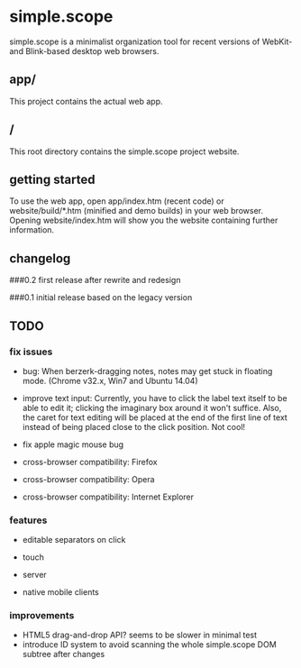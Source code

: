 # simple.scope

simple.scope is a minimalist organization tool for recent versions of WebKit- and Blink-based desktop web browsers.

## app/
This project contains the actual web app.

## /
This root directory contains the simple.scope project website.



## getting started
To use the web app, open app/index.htm (recent code) or website/build/*.htm (minified and demo builds) in your web browser. 
Opening website/index.htm will show you the website containing further information.



## changelog

###0.2
first release after rewrite and redesign

###0.1
initial release based on the legacy version

## TODO

### fix issues
* bug: When berzerk-dragging notes, notes may get stuck in floating mode. (Chrome v32.x, Win7 and Ubuntu 14.04)

* improve text input: Currently, you have to click the label text itself to be able to edit it; clicking the imaginary box around it won't suffice. Also, the caret for text editing will be placed at the end of the first line of text instead of being placed close to the click position. Not cool!

* fix apple magic mouse bug

* cross-browser compatibility: Firefox
* cross-browser compatibility: Opera
* cross-browser compatibility: Internet Explorer

### features
* editable separators on click

* touch
* server
* native mobile clients

### improvements
* HTML5 drag-and-drop API? seems to be slower in minimal test
* introduce ID system to avoid scanning the whole simple.scope DOM subtree after changes


